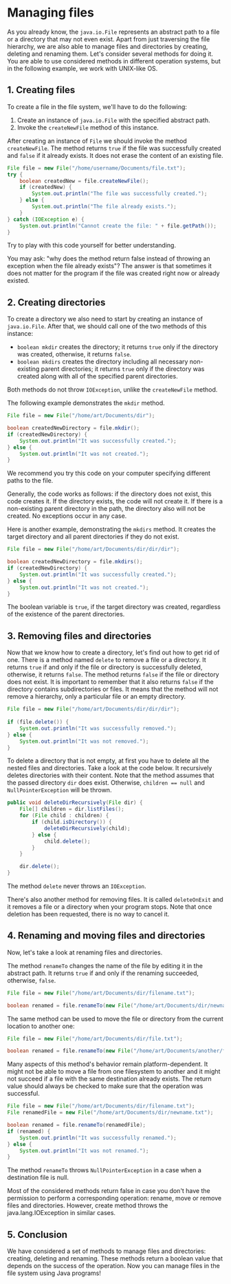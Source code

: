 # Managing files

As you already know, the `java.io.File` represents an abstract path to a file or a directory that may not even exist. Apart from just traversing the file hierarchy, we are also able to manage files and directories by creating, deleting and renaming them. Let's consider several methods for doing it. You are able to use considered methods in different operation systems, but in the following example, we work with UNIX-like OS.

## 1. Creating files

To create a file in the file system, we'll have to do the following:

1. Create an instance of `java.io.File` with the specified abstract path.
2. Invoke the `createNewFile` method of this instance.

After creating an instance of `File` we should invoke the method `createNewFile`. The method returns `true` if the file was successfully created and `false` if it already exists. It does not erase the content of an existing file.
```java
File file = new File("/home/username/Documents/file.txt");
try {
    boolean createdNew = file.createNewFile();
    if (createdNew) {
        System.out.println("The file was successfully created.");
    } else {
        System.out.println("The file already exists.");
    }
} catch (IOException e) {
    System.out.println("Cannot create the file: " + file.getPath());
} 
```

Try to play with this code yourself for better understanding.

You may ask: "why does the method return false instead of throwing an exception when the file already exists"? The answer is that sometimes it does not matter for the program if the file was created right now or already existed.

## 2. Creating directories

To create a directory we also need to start by creating an instance of `java.io.File`. After that, we should call one of the two methods of this instance:

- `boolean mkdir` creates the directory; it returns `true` only if the directory was created, otherwise, it returns `false`.
- `boolean mkdirs` creates the directory including all necessary non-existing parent directories; it returns `true` only if the directory was created along with all of the specified parent directories.

Both methods do not throw `IOException`, unlike the `createNewFile` method.

The following example demonstrates the `mkdir` method.
```java
File file = new File("/home/art/Documents/dir");

boolean createdNewDirectory = file.mkdir();
if (createdNewDirectory) {
    System.out.println("It was successfully created.");
} else {
    System.out.println("It was not created.");
}
```

We recommend you try this code on your computer specifying different paths to the file.

Generally, the code works as follows: if the directory does not exist, this code creates it. If the directory exists, the code will not create it. If there is a non-existing parent directory in the path, the directory also will not be created. No exceptions occur in any case.

Here is another example, demonstrating the `mkdirs` method. It creates the target directory and all parent directories if they do not exist.
```java
File file = new File("/home/art/Documents/dir/dir/dir");

boolean createdNewDirectory = file.mkdirs();
if (createdNewDirectory) {
    System.out.println("It was successfully created.");
} else {
    System.out.println("It was not created.");
}
```

The boolean variable is `true`, if the target directory was created, regardless of the existence of the parent directories.

## 3. Removing files and directories

Now that we know how to create a directory, let's find out how to get rid of one. There is a method named `delete` to remove a file or a directory. It returns `true` if and only if the file or directory is successfully deleted, otherwise, it returns `false`. The method returns `false` if the file or directory does not exist. It is important to remember that it also returns `false` if the directory contains subdirectories or files. It means that the method will not remove a hierarchy, only a particular file or an empty directory.
```java
File file = new File("/home/art/Documents/dir/dir/dir");
        
if (file.delete()) {
    System.out.println("It was successfully removed.");
} else {
    System.out.println("It was not removed.");
}
```

To delete a directory that is not empty, at first you have to delete all the nested files and directories. Take a look at the code below. It recursively deletes directories with their content. Note that the method assumes that the passed directory `dir` does exist. Otherwise, `children == null` and `NullPointerException` will be thrown.
```java
public void deleteDirRecursively(File dir) {
    File[] children = dir.listFiles();
    for (File child : children) {
        if (child.isDirectory()) {
            deleteDirRecursively(child);
        } else {
            child.delete();
        }
    }

    dir.delete();
}
```

The method `delete` never throws an `IOException`.

There's also another method for removing files. It is called `deleteOnExit` and it removes a file or a directory when your program stops. Note that once deletion has been requested, there is no way to cancel it.

## 4. Renaming and moving files and directories

Now, let's take a look at renaming files and directories.

The method `renameTo` changes the name of the file by editing it in the abstract path. It returns `true` if and only if the renaming succeeded, otherwise, `false`.
```java
File file = new File("/home/art/Documents/dir/filename.txt");

boolean renamed = file.renameTo(new File("/home/art/Documents/dir/newname.txt"));
```

The same method can be used to move the file or directory from the current location to another one:
```java
File file = new File("/home/art/Documents/dir/file.txt");

boolean renamed = file.renameTo(new File("/home/art/Documents/another/file.txt"));
```

Many aspects of this method's behavior remain platform-dependent. It might not be able to move a file from one filesystem to another and it might not succeed if a file with the same destination already exists. The return value should always be checked to make sure that the operation was successful.
```java
File file = new File("/home/art/Documents/dir/filename.txt");
File renamedFile = new File("/home/art/Documents/dir/newname.txt");

boolean renamed = file.renameTo(renamedFile);
if (renamed) {
    System.out.println("It was successfully renamed.");
} else {
    System.out.println("It was not renamed.");
}
```

The method `renameTo` throws `NullPointerException` in a case when a destination file is null.

Most of the considered methods return false in case you don't have the permission to perform a corresponding operation: rename, move or remove files and directories. However, create method throws the java.lang.IOException in similar cases.

## 5. Conclusion

We have considered a set of methods to manage files and directories: creating, deleting and renaming. These methods return a boolean value that depends on the success of the operation. Now you can manage files in the file system using Java programs!
